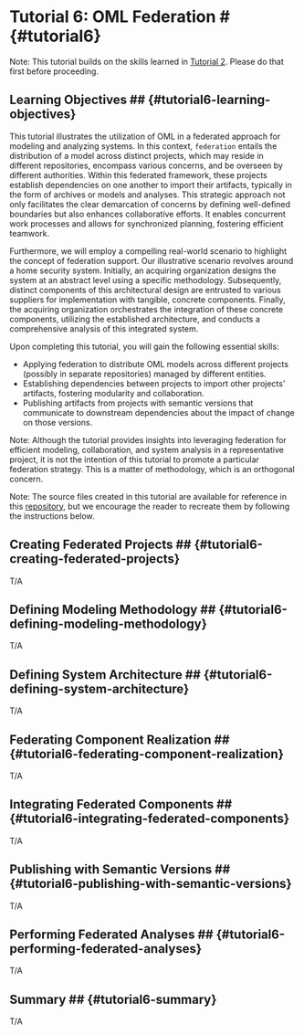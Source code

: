 # Tutorial 6: OML Federation # {#tutorial6}

Note: This tutorial builds on the skills learned in [Tutorial 2](#tutorial2). Please do that first before proceeding.

## Learning Objectives ## {#tutorial6-learning-objectives}

This tutorial illustrates the utilization of OML in a federated approach for modeling and analyzing systems. In this context, `federation` entails the distribution of a model across distinct projects, which may reside in different repositories, encompass various concerns, and be overseen by different authorities. Within this federated framework, these projects establish dependencies on one another to import their artifacts, typically in the form of archives or models and analyses. This strategic approach not only facilitates the clear demarcation of concerns by defining well-defined boundaries but also enhances collaborative efforts. It enables concurrent work processes and allows for synchronized planning, fostering efficient teamwork.

Furthermore, we will employ a compelling real-world scenario to highlight the concept of federation support. Our illustrative scenario revolves around a home security system. Initially, an acquiring organization designs the system at an abstract level using a specific methodology. Subsequently, distinct components of this architectural design are entrusted to various suppliers for implementation with tangible, concrete components. Finally, the acquiring organization orchestrates the integration of these concrete components, utilizing the established architecture, and conducts a comprehensive analysis of this integrated system.

Upon completing this tutorial, you will gain the following essential skills:

- Applying federation to distribute OML models across different projects (possibly in separate repositories) managed by different entities. 
- Establishing dependencies between projects to import other projects' artifacts, fostering modularity and collaboration. 
- Publishing artifacts from projects with semantic versions that communicate to downstream dependencies about the impact of change on those versions.

Note: Although the tutorial provides insights into leveraging federation for efficient modeling, collaboration, and system analysis in a representative project, it is not the intention of this tutorial to promote a particular federation strategy. This is a matter of methodology, which is an orthogonal concern.

Note: The source files created in this tutorial are available for reference in this [repository](https://github.com/opencaesar/homesecurity-example), but we encourage the reader to recreate them by following the instructions below.

## Creating Federated Projects ## {#tutorial6-creating-federated-projects}

T/A

## Defining Modeling Methodology ## {#tutorial6-defining-modeling-methodology}

T/A

## Defining System Architecture ## {#tutorial6-defining-system-architecture}

T/A

## Federating Component Realization ## {#tutorial6-federating-component-realization}

T/A

## Integrating Federated Components ## {#tutorial6-integrating-federated-components}

T/A

## Publishing with Semantic Versions ## {#tutorial6-publishing-with-semantic-versions}

T/A

## Performing Federated Analyses ## {#tutorial6-performing-federated-analyses}

T/A

## Summary ## {#tutorial6-summary}

T/A